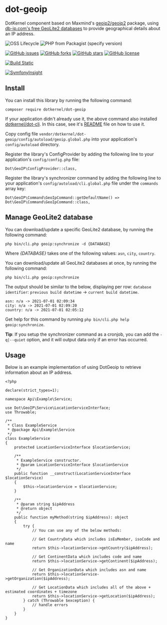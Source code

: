 # dot-geoip

DotKernel component based on Maxmind's [geoip2/geoip2](https://github.com/maxmind/GeoIP2-php) package, using [db-ip.com's free GeoLite2 databases](https://db-ip.com/db/) to provide geographical details about an IP address.

![OSS Lifecycle](https://img.shields.io/osslifecycle/dotkernel/dot-geoip)
![PHP from Packagist (specify version)](https://img.shields.io/packagist/php-v/dotkernel/dot-geoip/3.6.0)

[![GitHub issues](https://img.shields.io/github/issues/dotkernel/dot-geoip)](https://github.com/dotkernel/dot-geoip/issues)
[![GitHub forks](https://img.shields.io/github/forks/dotkernel/dot-geoip)](https://github.com/dotkernel/dot-geoip/network)
[![GitHub stars](https://img.shields.io/github/stars/dotkernel/dot-geoip)](https://github.com/dotkernel/dot-geoip/stargazers)
[![GitHub license](https://img.shields.io/github/license/dotkernel/dot-geoip)](https://github.com/dotkernel/dot-geoip/blob/3.0/LICENSE)

[![Build Static](https://github.com/dotkernel/dot-geoip/actions/workflows/static-analysis.yml/badge.svg?branch=3.0)](https://github.com/dotkernel/dot-geoip/actions/workflows/static-analysis.yml)

[![SymfonyInsight](https://insight.symfony.com/projects/f1468fbc-7c76-48d3-9ca7-0f4d135c0ff3/big.svg)](https://insight.symfony.com/projects/f1468fbc-7c76-48d3-9ca7-0f4d135c0ff3)

## Install

You can install this library by running the following command:

    composer require dotkernel/dot-geoip

If your application didn't already use it, the above command also installed [dotkernel/dot-cli](https://github.com/dotkernel/dot-cli).
In this case, see it's [README](https://github.com/dotkernel/dot-cli/blob/3.0/README.md) file on how to use it.

Copy config file `vendor/dotkernel/dot-geoip/config/autoload/geoip.global.php` into your application's `config/autoload` directory.

Register the library's ConfigProvider by adding the following line to your application's `config/config.php` file:

    Dot\GeoIP\ConfigProvider::class,

Register the library's synchronizer command by adding the following line to your application's `config/autoload/cli.global.php` file under the `commands` array key:

    Dot\GeoIP\Command\GeoIpCommand::getDefaultName() => Dot\GeoIP\Command\GeoIpCommand::class,

## Manage GeoLite2 database

You can download/update a specific GeoLite2 database, by running the following command:

    php bin/cli.php geoip:synchronize -d {DATABASE}

Where _{DATABASE}_ takes one of the following values: `asn`, `city`, `country`.

You can download/update all GeoLite2 databases at once, by running the following command:

    php bin/cli.php geoip:synchronize

The output should be similar to the below, displaying per row: `database identifier`: `previous build datetime` -> `current build datetime`.

    asn: n/a -> 2021-07-01 02:09:34
    city: n/a -> 2021-07-01 02:09:20
    country: n/a -> 2021-07-01 02:05:12

Get help for this command by running `php bin/cli.php help geoip:synchronize`.

**Tip**: If you setup the synchronizer command as a cronjob, you can add the `-q|--quiet` option, and it will output data only if an error has occurred.

## Usage

Below is an example implementation of using DotGeoip to retrieve information about an IP address.

    <?php
    
    declare(strict_types=1);
    
    namespace Api\Example\Service;
    
    use Dot\GeoIP\Service\LocationServiceInterface;
    use Throwable;
    
    /**
     * Class ExampleService
     * @package Api\Example\Service
     */
    class ExampleService
    {
        protected LocationServiceInterface $locationService;
    
        /**
         * ExampleService constructor.
         * @param LocationServiceInterface $locationService
         */
        public function __construct(LocationServiceInterface $locationService)
        {
            $this->locationService = $locationService;
        }
    
        /**
         * @param string $ipAddress
         * @return object
         */
        public function myMethod(string $ipAddress): object
        {
            try {
                // You can use any of the below methods:
                
                // Get CountryData which includes isEuMember, isoCode and name
                return $this->locationService->getCountry($ipAddress);
                
                // Get ContinentData which includes code and name
                return $this->locationService->getContinent($ipAddress);
                
                // Get OrganizationData which includes asn and name
                return $this->locationService->getOrganization($ipAddress);
    
                // Get LocationData which includes all of the above + estimated coordinates + timezone
                return $this->locationService->getLocation($ipAddress);
            } catch (Throwable $exception) {
                // handle errors
            }
        }
    }

